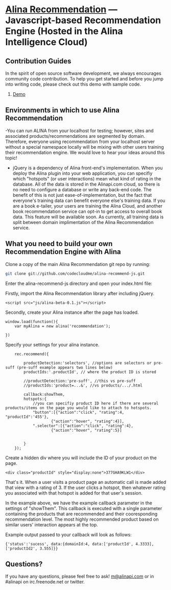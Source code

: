 [Alina Recommendation](http://alinapi.com/) — Javascript-based  Recommendation Engine (Hosted in the Alina Intelligence Cloud)
==================================================

Contribution Guides
--------------------------------------

In the spirit of open source software development, we always encourages community code contribution. To help you get started and before you jump into writing code, please check out this demo with sample code.

1. [Demo](http://alinapi.com/demos/recommend)



Environments in which to use Alina Recommendation
--------------------------------------

-You can run ALINA from your localhost for testing; however, sites and associated products/recommendations are segmented by domain. Therefore, everyone using recommendation from your localhost server without a special namespace locally will be mixing with other users training their recommendation engine. We would love to hear your ideas around this topic!

- jQuery is a dependency of Alina front-end's implementation. When you deploy the Alina plugin into your web application, you can specifiy which "hotspots" (or user interactions) mean what kind of rating in the database. All of the data is stored in the Alinapi.com cloud, so there is no need to configure a database or write any back-end code. The benefit of this is not just ease-of-implementation, but the fact that everyone's training data can benefit everyone else's training data. If you are a book e-tailer, your users are training the Alina Cloud, and another book recommendation service can opt-in to get access to overall book data. 
This feature will be available soon. As currently, all training data is split between domain implimentation of the Alina Recommendation service. 

What you need to build your own Recommendation Engine with Alina
--------------------------------------

Clone a copy of the main Alina Recommendation git repo by running:

```bash
git clone git://github.com/codecloudme/alina-recommend-js.git
```

Enter the alina-recommend-js directory and open your index.html file:

Firstly, import the Alina Recommendation library after including jQuery.

```
<script src="js/alina-beta-0.1.js"></script>
```

Secondly, create your Alina instance after the page has loaded.
```
window.load(function(){
	var myAlina = new alina('recommendation');

})

```
Specify your settings for your alina instance.

```
	rec.recommend({
		
		productDetection:'selectors', //options are selectors or pre-suff (pre-suff example appears two lines below)
		productIds:'.productId', // where the product ID is stored

		//productDetection:'pre-suff', //this vs pre-suff
		//productIds:'product=...&', //vs products/.../.html

		callback:showThem,
		hotspots:{
			//you can specifiy product ID here if there are several products/items on the page you would like to attach to hotspots.
			"button":[{"action":"click", "rating":4, "productId":'455'},
					{"action":"hover", "rating":4}],
			".selector":[{"action":"click", "rating":4},
					{"action":"hover", "rating":5}]		
			

		}
	});
```

Create a hidden div where you will include the ID of your product on the page.
```
<div class="productId" style="display:none">377GHA9KLW1</div>
```

That's it. When a user visits a product page an automatic call is made added that view with a rating of 3. If the user clicks a hotspot, then whatever rating you associated with that hotspot is added for that user's session. 

In the example above, we have the example callback parameter in the settings of "showThem". This callback is executed with a single parameter containing the products that are recommended and their cooresponding recommendation level. The most highly recommended product based on similar users' interaction appears at the top. 

Example output passed to your callback will look as follows:
```
{'status':'sucess', data:{domainId:4, data:['productId', 4.3333], ['productId2', 3.555]}}
```


Questions?
----------

If you have any questions, please feel free to ask!
[m@alinapi.com](mailto:m@alinapi.com) or in #alinapi on irc.freenode.net or twitter.
